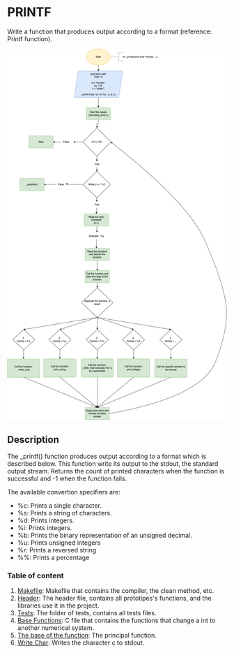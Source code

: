 # PRINTF
Write a function that produces output according to a format (reference: Printf function).

![alt text](https://github.com/ObedRav/holbertonschool-printf/blob/main/_printf.drawio.png)

## Description
The _printf() function produces output according to a format which is described
below. This function write its output to the stdout, the standard output stream. Returns the count of printed characters when the function is successful and -1 when the function fails.

The available convertion specifiers are:
+ %c: Prints a single character.
+ %s: Prints a string of characters.
+ %d: Prints integers.
+ %i: Prints integers.
+ %b: Prints the binary representation of an unsigned decimal.
+ %u: Prints unsigned integers
+ %r: Prints a reversed string
+ %%: Prints a percentage

### Table of content
1. [Makefile](./Makefile): Makefile that contains the compiler, the clean method, etc.
2. [Header](./main.h): The header file, contains all prototipes's functions, and the libraries use it in the project.
3. [Tests](./tests): The folder of tests, contains all tests files.
4. [Base Functions](./_base_functions.c): C file that contains the functions that change a int to another numerical system.
5. [The base of the function](./_printf.c): The principal function.
6. [Write Char](./_write_char.c): Writes the character c to stdout.
